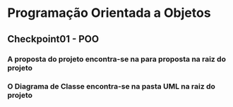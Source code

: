 # Programação Orientada a Objetos

## Checkpoint01 - POO

### A proposta do projeto encontra-se na para proposta na raiz do projeto
### O Diagrama de Classe encontra-se na pasta UML na raiz do projeto


